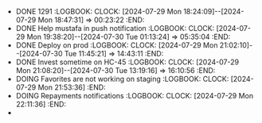 - DONE 1291
  :LOGBOOK:
  CLOCK: [2024-07-29 Mon 18:24:09]--[2024-07-29 Mon 18:47:31] =>  00:23:22
  :END:
- DONE Help mustafa in push notification
  :LOGBOOK:
  CLOCK: [2024-07-29 Mon 19:38:20]--[2024-07-30 Tue 01:13:24] =>  05:35:04
  :END:
- DONE Deploy on prod
  :LOGBOOK:
  CLOCK: [2024-07-29 Mon 21:02:10]--[2024-07-30 Tue 11:45:21] =>  14:43:11
  :END:
- DONE Invest sometime on HC-45
  :LOGBOOK:
  CLOCK: [2024-07-29 Mon 21:08:20]--[2024-07-30 Tue 13:19:16] =>  16:10:56
  :END:
- DOING Favorites are not working on staging
  :LOGBOOK:
  CLOCK: [2024-07-29 Mon 21:53:36]
  :END:
- DOING Repayments notifications
  :LOGBOOK:
  CLOCK: [2024-07-29 Mon 22:11:36]
  :END:
-